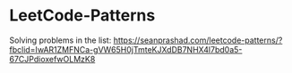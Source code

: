 # LeetCode-Patterns
Solving problems in the list:
https://seanprashad.com/leetcode-patterns/?fbclid=IwAR1ZMFNCa-gVW65H0jTmteKJXdDB7NHX4l7bd0a5-67CJPdioxefwOLMzK8
